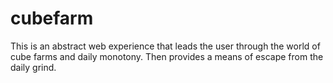 # cubefarm
This is an abstract web experience that leads the user through the world of cube farms and daily monotony. Then provides a means of escape from the daily grind.
